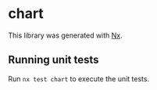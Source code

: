 # chart

This library was generated with [Nx](https://nx.dev).

## Running unit tests

Run `nx test chart` to execute the unit tests.
